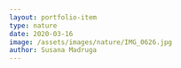 ```yaml
---
layout: portfolio-item
type: nature
date: 2020-03-16
image: /assets/images/nature/IMG_0626.jpg
author: Susana Madruga
---
```


